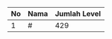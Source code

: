 | No | Nama            | Jumlah Level |
|----|-----------------|--------------|
| 1  | #    |    429        |
